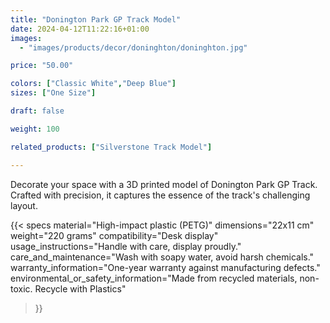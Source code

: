 ```yaml
---
title: "Donington Park GP Track Model"
date: 2024-04-12T11:22:16+01:00
images:
  - "images/products/decor/doninghton/doninghton.jpg"

price: "50.00"

colors: ["Classic White","Deep Blue"]
sizes: ["One Size"]

draft: false

weight: 100

related_products: ["Silverstone Track Model"]

---
```


Decorate your space with a 3D printed model of Donington Park GP Track. Crafted with precision, it captures the essence of the track's challenging layout.

{{< specs
    material="High-impact plastic (PETG)"
    dimensions="22x11 cm"
    weight="220 grams"
    compatibility="Desk display"
    usage_instructions="Handle with care, display proudly."
    care_and_maintenance="Wash with soapy water, avoid harsh chemicals."
    warranty_information="One-year warranty against manufacturing defects."
    environmental_or_safety_information="Made from recycled materials, non-toxic. Recycle with Plastics"
>}}
